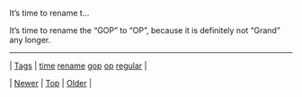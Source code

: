 <!--
title: It&rsquo;s time to rename the &ldquo;GOP&rdquo; to &ldquo;OP&rdquo;, because it is definitely not &ldquo;Grand&rdquo; any longer.
date: 2020-06-28T15:27:00.107Z
tags: time, rename, gop, op, regular
-->


It&rsquo;s time to rename t...

<p>It&rsquo;s time to rename the &ldquo;GOP&rdquo; to &ldquo;OP&rdquo;, because it is definitely not &ldquo;Grand&rdquo; any longer.</p>

<!--BOTTOM-POST-NAVIGATION-->
---

| [Tags](tags.md) | [time](tag-time.md) [rename](tag-rename.md) [gop](tag-gop.md) [op](tag-op.md) [regular](tag-regular.md) |

| [Newer](139105273008.md) | [Top](index.md) | [Older](139166800714.md) |
